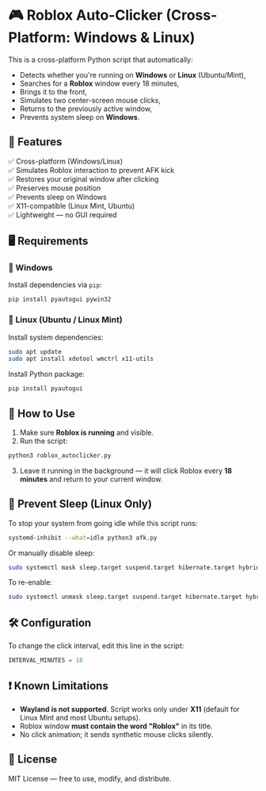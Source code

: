 
# 🎮 Roblox Auto-Clicker (Cross-Platform: Windows & Linux)

This is a cross-platform Python script that automatically:
- Detects whether you're running on **Windows** or **Linux** (Ubuntu/Mint),
- Searches for a **Roblox** window every 18 minutes,
- Brings it to the front,
- Simulates two center-screen mouse clicks,
- Returns to the previously active window,
- Prevents system sleep on **Windows**.

## 🧩 Features

✅ Cross-platform (Windows/Linux)  
✅ Simulates Roblox interaction to prevent AFK kick  
✅ Restores your original window after clicking  
✅ Preserves mouse position  
✅ Prevents sleep on Windows  
✅ X11-compatible (Linux Mint, Ubuntu)  
✅ Lightweight — no GUI required

## 🖥️ Requirements

### 🔹 Windows

Install dependencies via `pip`:

```bash
pip install pyautogui pywin32
```

### 🔹 Linux (Ubuntu / Linux Mint)

Install system dependencies:

```bash
sudo apt update
sudo apt install xdotool wmctrl x11-utils
```

Install Python package:

```bash
pip install pyautogui
```

## 🚀 How to Use

1. Make sure **Roblox is running** and visible.
2. Run the script:

```bash
python3 roblox_autoclicker.py
```

3. Leave it running in the background — it will click Roblox every **18 minutes** and return to your current window.

## 🔐 Prevent Sleep (Linux Only)

To stop your system from going idle while this script runs:

```bash
systemd-inhibit --what=idle python3 afk.py
```

Or manually disable sleep:

```bash
sudo systemctl mask sleep.target suspend.target hibernate.target hybrid-sleep.target
```

To re-enable:

```bash
sudo systemctl unmask sleep.target suspend.target hibernate.target hybrid-sleep.target
```

## 🛠 Configuration

To change the click interval, edit this line in the script:

```python
INTERVAL_MINUTES = 18
```

## ❗ Known Limitations

- **Wayland is not supported**. Script works only under **X11** (default for Linux Mint and most Ubuntu setups).
- Roblox window **must contain the word "Roblox"** in its title.
- No click animation; it sends synthetic mouse clicks silently.

## 📄 License

MIT License — free to use, modify, and distribute.
